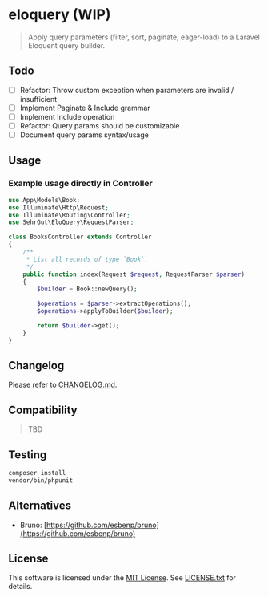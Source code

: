 # eloquery (WIP)
> Apply query parameters (filter, sort, paginate, eager-load) to a Laravel Eloquent query builder.

## Todo
- [ ] Refactor: Throw custom exception when parameters are invalid / insufficient
- [ ] Implement Paginate & Include grammar
- [ ] Implement Include operation
- [ ] Refactor: Query params should be customizable
- [ ] Document query params syntax/usage

## Usage
### Example usage directly in Controller
```php
use App\Models\Book;
use Illuminate\Http\Request;
use Illuminate\Routing\Controller;
use SehrGut\EloQuery\RequestParser;

class BooksController extends Controller
{
    /**
     * List all records of type `Book`.
     */
    public function index(Request $request, RequestParser $parser)
    {
        $builder = Book::newQuery();

        $operations = $parser->extractOperations();
        $operations->applyToBuilder($builder);

        return $builder->get();
    }
}
```

## Changelog
Please refer to [CHANGELOG.md](CHANGELOG.md).

## Compatibility
> TBD

## Testing
```bash
composer install
vendor/bin/phpunit
```

## Alternatives
- Bruno: [https://github.com/esbenp/bruno](https://github.com/esbenp/bruno)

## License
This software is licensed under the [MIT License](https://opensource.org/licenses/MIT). See [LICENSE.txt](LICENSE.txt) for details.

